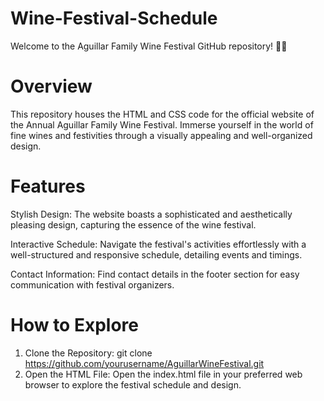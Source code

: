 # Wine-Festival-Schedule
Welcome to the Aguillar Family Wine Festival GitHub repository! 🍇🍷

# Overview
This repository houses the HTML and CSS code for the official website of the Annual Aguillar Family Wine Festival. Immerse yourself in the world of fine wines and festivities through a visually appealing and well-organized design.

# Features
Stylish Design: The website boasts a sophisticated and aesthetically pleasing design, capturing the essence of the wine festival.

Interactive Schedule: Navigate the festival's activities effortlessly with a well-structured and responsive schedule, detailing events and timings.

Contact Information: Find contact details in the footer section for easy communication with festival organizers.

# How to Explore
1. Clone the Repository:
    git clone https://github.com/yourusername/AguillarWineFestival.git
2. Open the HTML File:
    Open the index.html file in your preferred web browser to explore the festival schedule and design.

